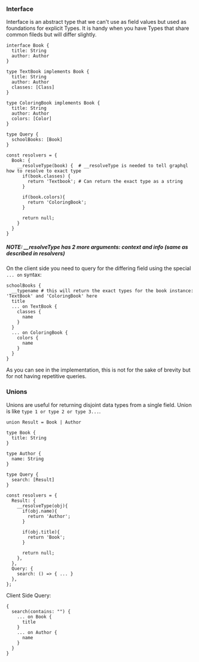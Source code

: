 ### Interface

Interface is an abstract type that we can't use as field values but used as foundations for explicit Types. It is handy when you have Types that share common fileds but will differ slightly.

```
interface Book {
  title: String
  author: Author
}

type TextBook implements Book {
  title: String
  author: Author
  classes: [Class]
}

type ColoringBook implements Book {
  title: String
  author: Author
  colors: [Color]
}

type Query {
  schoolBooks: [Book]
}

const resolvers = {
  Book: {
    __resolveType(book) {  # __resolveType is needed to tell graphql how to resolve to exact type
      if(book.classes) {
        return 'Textbook'; # Can return the exact type as a string
      }

      if(book.colors){
        return 'ColoringBook';
      }

      return null;
    }
  }
}
```

##### NOTE: __resolveType has 2 more arguments: context and info (same as described in resolvers)

On the client side you need to query for the differing field using the special `... on` syntax:

```
schoolBooks {
  __typename # this will return the exact types for the book instance: 'TextBook' and 'ColoringBook' here
  title
  ... on TextBook {
    classes {
      name
    }
  }
  ... on ColoringBook {
    colors {
      name
    }
  }
}
```

As you can see in the implementation, this is not for the sake of brevity but for not having repetitive queries.

### Unions

Unions are useful for returning disjoint data types from a single field. Union is like `type 1 or type 2 or type 3...`.

```
union Result = Book | Author

type Book {
  title: String
}

type Author {
  name: String
}

type Query {
  search: [Result]
}

const resolvers = {
  Result: {
    __resolveType(obj){
      if(obj.name){
        return 'Author';
      }

      if(obj.title){
        return 'Book';
      }

      return null;
    },
  },
  Query: {
    search: () => { ... }
  },
};
```

Client Side Query:

```
{
  search(contains: "") {
    ... on Book {
      title
    }
    ... on Author {
      name
    }
  }
}
```